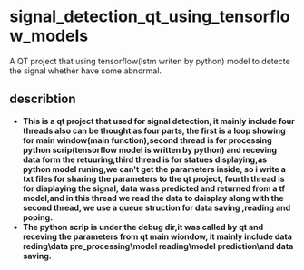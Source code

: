 # signal_detection_qt_using_tensorflow_models
A QT project that using tensorflow(lstm writen by python) model to detecte the signal whether have some  abnormal.
## describtion  
* **This is a qt project that used for signal detection, it mainly include four threads also can be thought as four parts, the first is a loop showing for main window(main function),second thread is for processing python scrip(tensorflow model is written by python) and receving data form the retuuring,third thread is for statues displaying,as python model runing,we can't get the parameters inside, so i write a txt files for sharing the parameters to the qt project, fourth thread is for diaplaying the signal, data wass predicted and returned from a tf model,and in this thread we read the data to daisplay along with the second thread, we use a queue struction for data saving ,reading and poping.** 
* **The python scrip is under the debug dir,it was called by qt and receving the parameters from qt main wiondow, it mainly include data reding\data pre_processing\model reading\model prediction\and data saving.**

